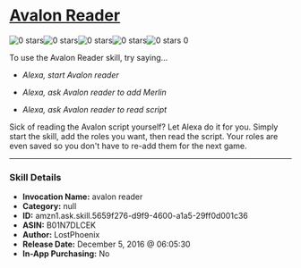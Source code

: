 # [Avalon Reader](http://alexa.amazon.com/#skills/amzn1.ask.skill.5659f276-d9f9-4600-a1a5-29ff0d001c36)
![0 stars](../../images/ic_star_border_black_18dp_1x.png)![0 stars](../../images/ic_star_border_black_18dp_1x.png)![0 stars](../../images/ic_star_border_black_18dp_1x.png)![0 stars](../../images/ic_star_border_black_18dp_1x.png)![0 stars](../../images/ic_star_border_black_18dp_1x.png) 0

To use the Avalon Reader skill, try saying...

* *Alexa, start Avalon reader*

* *Alexa, ask Avalon reader to add Merlin*

* *Alexa, ask Avalon reader to read script*

Sick of reading the Avalon script yourself? Let Alexa do it for you. Simply start the skill, add the roles you want, then read the script. Your roles are even saved so you don't have to re-add them for the next game.

***

### Skill Details

* **Invocation Name:** avalon reader
* **Category:** null
* **ID:** amzn1.ask.skill.5659f276-d9f9-4600-a1a5-29ff0d001c36
* **ASIN:** B01N7DLCEK
* **Author:** LostPhoenix
* **Release Date:** December 5, 2016 @ 06:05:30
* **In-App Purchasing:** No

